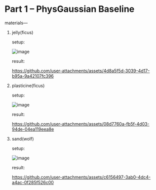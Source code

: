 # Part 1 – PhysGaussian Baseline
materials—

1. jelly(ficus)

    setup:

    ![image](https://github.com/user-attachments/assets/05d96b1d-f434-403c-8b89-f298ab3aa180)

    result:

    https://github.com/user-attachments/assets/4d8a5f5d-3039-4d17-b95a-9a42107fc396

2. plasticine(ficus)

   setup:

   ![image](https://github.com/user-attachments/assets/70dcc888-1c88-4998-a7f3-64eeae7ba050)

   result:

   https://github.com/user-attachments/assets/08d7760a-fb5f-4d03-94de-04ea119eea8e


3. sand(wolf)

   setup:

   ![image](https://github.com/user-attachments/assets/0c2fdbf0-b02c-4347-bcf2-3026a961b9f7)

   result:

   https://github.com/user-attachments/assets/c6156497-3ab0-4dc4-a4ac-0f285f526c00

